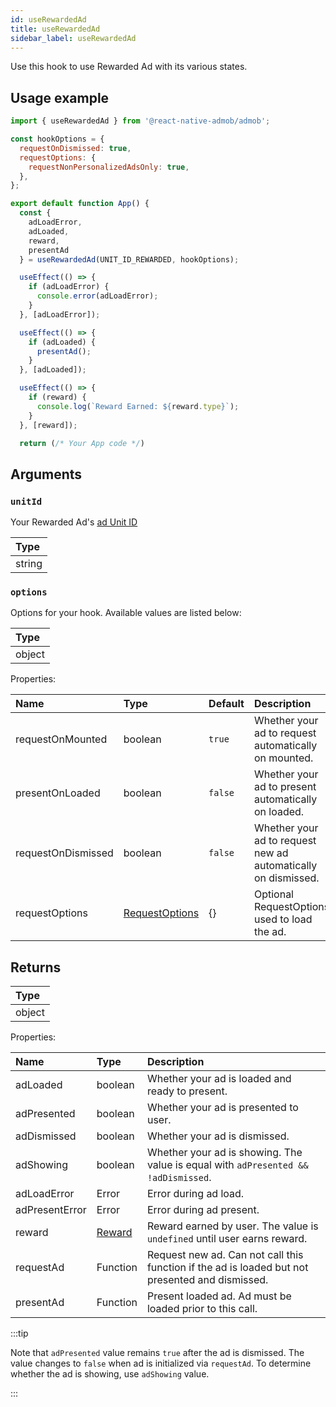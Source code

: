 ```yaml
---
id: useRewardedAd
title: useRewardedAd
sidebar_label: useRewardedAd
---
```


Use this hook to use Rewarded Ad with its various states.

## Usage example

```js
import { useRewardedAd } from '@react-native-admob/admob';

const hookOptions = {
  requestOnDismissed: true,
  requestOptions: {
    requestNonPersonalizedAdsOnly: true,
  },
};

export default function App() {
  const {
    adLoadError,
    adLoaded,
    reward,
    presentAd
  } = useRewardedAd(UNIT_ID_REWARDED, hookOptions);

  useEffect(() => {
    if (adLoadError) {
      console.error(adLoadError);
    }
  }, [adLoadError]);

  useEffect(() => {
    if (adLoaded) {
      presentAd();
    }
  }, [adLoaded]);

  useEffect(() => {
    if (reward) {
      console.log(`Reward Earned: ${reward.type}`);
    }
  }, [reward]);

  return (/* Your App code */)
```

## Arguments

### `unitId`

Your Rewarded Ad's [ad Unit ID](https://support.google.com/admob/answer/7356431)

| Type   |
| :----- |
| string |

### `options`

Options for your hook. Available values are listed below:

| Type   |
| :----- |
| object |

Properties:

| Name               | Type                             | Default | Description                                                   |
| :----------------- | :------------------------------- | :------ | :------------------------------------------------------------ |
| requestOnMounted   | boolean                          | `true`  | Whether your ad to request automatically on mounted.          |
| presentOnLoaded    | boolean                          | `false` | Whether your ad to present automatically on loaded.           |
| requestOnDismissed | boolean                          | `false` | Whether your ad to request new ad automatically on dismissed. |
| requestOptions     | [RequestOptions](RequestOptions) | {}      | Optional RequestOptions used to load the ad.                  |


## Returns

| Type   |
| :----- |
| object |

Properties:

| Name           | Type        | Description                                                                                     |
| :------------- | :---------- | :---------------------------------------------------------------------------------------------- |
| adLoaded       | boolean     | Whether your ad is loaded and ready to present.                                                 |
| adPresented    | boolean     | Whether your ad is presented to user.                                                           |
| adDismissed    | boolean     | Whether your ad is dismissed.                                                                   |
| adShowing      | boolean     | Whether your ad is showing. The value is equal with `adPresented && !adDismissed`.              |
| adLoadError    | Error       | Error during ad load.                                                                           |
| adPresentError | Error       | Error during ad present.                                                                        |
| reward         | [Reward](#) | Reward earned by user. The value is `undefined` until user earns reward.                        |
| requestAd      | Function    | Request new ad. Can not call this function if the ad is loaded but not presented and dismissed. |
| presentAd      | Function    | Present loaded ad. Ad must be loaded prior to this call.                                        |

:::tip

Note that `adPresented` value remains `true` after the ad is dismissed. The value changes to `false` when ad is initialized via `requestAd`. To determine whether the ad is showing, use `adShowing` value.

:::